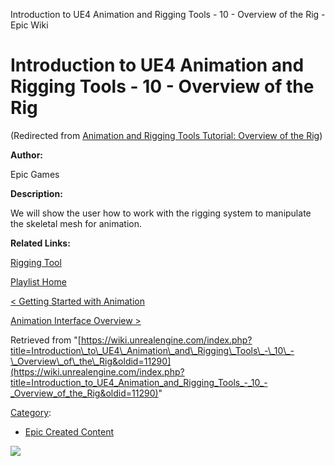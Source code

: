 Introduction to UE4 Animation and Rigging Tools - 10 - Overview of the Rig - Epic Wiki                     

Introduction to UE4 Animation and Rigging Tools - 10 - Overview of the Rig
==========================================================================

(Redirected from [Animation and Rigging Tools Tutorial: Overview of the Rig](/index.php?title=Animation_and_Rigging_Tools_Tutorial:_Overview_of_the_Rig&redirect=no "Animation and Rigging Tools Tutorial: Overview of the Rig"))

  

**Author:**

Epic Games

**Description:**

We will show the user how to work with the rigging system to manipulate the skeletal mesh for animation.

**Related Links:**

[Rigging Tool](https://docs.unrealengine.com/latest/INT/Engine/Content/Tools/MayaRiggingTool/RigTool_Rigging/index.html)

[Playlist Home](/Category:Epic_Video_Playlists "Category:Epic Video Playlists")

[< Getting Started with Animation](/Introduction_to_UE4_Animation_and_Rigging_Tools_-_9_-_Getting_Started_with_Animation "Introduction to UE4 Animation and Rigging Tools - 9 - Getting Started with Animation")

[Animation Interface Overview >](/Introduction_to_UE4_Animation_and_Rigging_Tools_-_11_-_Animation_Interface_Overview "Introduction to UE4 Animation and Rigging Tools - 11 - Animation Interface Overview")

Retrieved from "[https://wiki.unrealengine.com/index.php?title=Introduction\_to\_UE4\_Animation\_and\_Rigging\_Tools\_-\_10\_-\_Overview\_of\_the\_Rig&oldid=11290](https://wiki.unrealengine.com/index.php?title=Introduction_to_UE4_Animation_and_Rigging_Tools_-_10_-_Overview_of_the_Rig&oldid=11290)"

[Category](/Special:Categories "Special:Categories"):

*   [Epic Created Content](/Category:Epic_Created_Content "Category:Epic Created Content")

  ![](https://tracking.unrealengine.com/track.png)